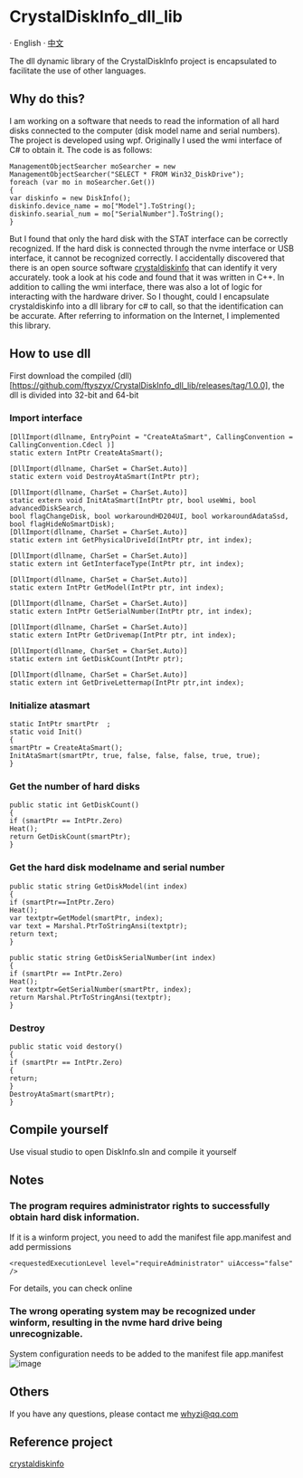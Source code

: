 # CrystalDiskInfo_dll_lib

· English · [中文](./README.md) 

The dll dynamic library of the CrystalDiskInfo project is encapsulated to facilitate the use of other languages.

## Why do this?

I am working on a software that needs to read the information of all hard disks connected to the computer (disk model name and serial numbers). The project is developed using wpf.
Originally I used the wmi interface of C# to obtain it. The code is as follows:
```
ManagementObjectSearcher moSearcher = new ManagementObjectSearcher("SELECT * FROM Win32_DiskDrive");
foreach (var mo in moSearcher.Get())
{
var diskinfo = new DiskInfo();
diskinfo.device_name = mo["Model"].ToString();
diskinfo.searial_num = mo["SerialNumber"].ToString();
}
```
But I found that only the hard disk with the STAT interface can be correctly recognized. If the hard disk is connected through the nvme interface or USB interface, it cannot be recognized correctly.
I accidentally discovered that there is an open source software [crystaldiskinfo](https://github.com/hiyohiyo/CrystalDiskInfo) that can identify it very accurately. took a look at his code and found that it was written in C++. In addition to calling the wmi interface, there was also a lot of logic for interacting with the hardware driver.
So I thought, could I encapsulate crystaldiskinfo into a dll library for c# to call, so that the identification can be accurate. After referring to information on the Internet, I implemented this library.

## How to use dll

First download the compiled (dll) [https://github.com/ftyszyx/CrystalDiskInfo_dll_lib/releases/tag/1.0.0], the dll is divided into 32-bit and 64-bit

### Import interface

```
[DllImport(dllname, EntryPoint = "CreateAtaSmart", CallingConvention = CallingConvention.Cdecl )]
static extern IntPtr CreateAtaSmart();

[DllImport(dllname, CharSet = CharSet.Auto)]
static extern void DestroyAtaSmart(IntPtr ptr);

[DllImport(dllname, CharSet = CharSet.Auto)]
static extern void InitAtaSmart(IntPtr ptr, bool useWmi, bool advancedDiskSearch,
bool flagChangeDisk, bool workaroundHD204UI, bool workaroundAdataSsd,
bool flagHideNoSmartDisk);
[DllImport(dllname, CharSet = CharSet.Auto)]
static extern int GetPhysicalDriveId(IntPtr ptr, int index);

[DllImport(dllname, CharSet = CharSet.Auto)]
static extern int GetInterfaceType(IntPtr ptr, int index);

[DllImport(dllname, CharSet = CharSet.Auto)]
static extern IntPtr GetModel(IntPtr ptr, int index);

[DllImport(dllname, CharSet = CharSet.Auto)]
static extern IntPtr GetSerialNumber(IntPtr ptr, int index);

[DllImport(dllname, CharSet = CharSet.Auto)]
static extern IntPtr GetDrivemap(IntPtr ptr, int index);

[DllImport(dllname, CharSet = CharSet.Auto)]
static extern int GetDiskCount(IntPtr ptr);

[DllImport(dllname, CharSet = CharSet.Auto)]
static extern int GetDriveLettermap(IntPtr ptr,int index);
```

### Initialize atasmart

```
static IntPtr smartPtr  ;
static void Init()
{
smartPtr = CreateAtaSmart();
InitAtaSmart(smartPtr, true, false, false, false, true, true);
}
```

### Get the number of hard disks

```
public static int GetDiskCount()
{
if (smartPtr == IntPtr.Zero)
Heat();
return GetDiskCount(smartPtr);
}
```

### Get the hard disk modelname and serial number
```
public static string GetDiskModel(int index)
{
if (smartPtr==IntPtr.Zero)
Heat();
var textptr=GetModel(smartPtr, index);
var text = Marshal.PtrToStringAnsi(textptr);
return text;
}

public static string GetDiskSerialNumber(int index)
{
if (smartPtr == IntPtr.Zero)
Heat();
var textptr=GetSerialNumber(smartPtr, index);
return Marshal.PtrToStringAnsi(textptr);
}
```

### Destroy
```
public static void destory()
{
if (smartPtr == IntPtr.Zero)
{
return;
}
DestroyAtaSmart(smartPtr);
}
```

## Compile yourself

Use visual studio to open DiskInfo.sln and compile it yourself

## Notes

### The program requires administrator rights to successfully obtain hard disk information.

If it is a winform project, you need to add the manifest file app.manifest and add permissions
```
<requestedExecutionLevel level="requireAdministrator" uiAccess="false" />
```
For details, you can check online

### The wrong operating system may be recognized under winform, resulting in the nvme hard drive being unrecognizable.
System configuration needs to be added to the manifest file app.manifest
![image](https://github.com/user-attachments/assets/1bf7c682-b6ed-47cd-a41e-c1851b5de5c2)




## Others

If you have any questions, please contact me whyzi@qq.com

## Reference project

[crystaldiskinfo](https://github.com/hiyohiyo/CrystalDiskInfo)
